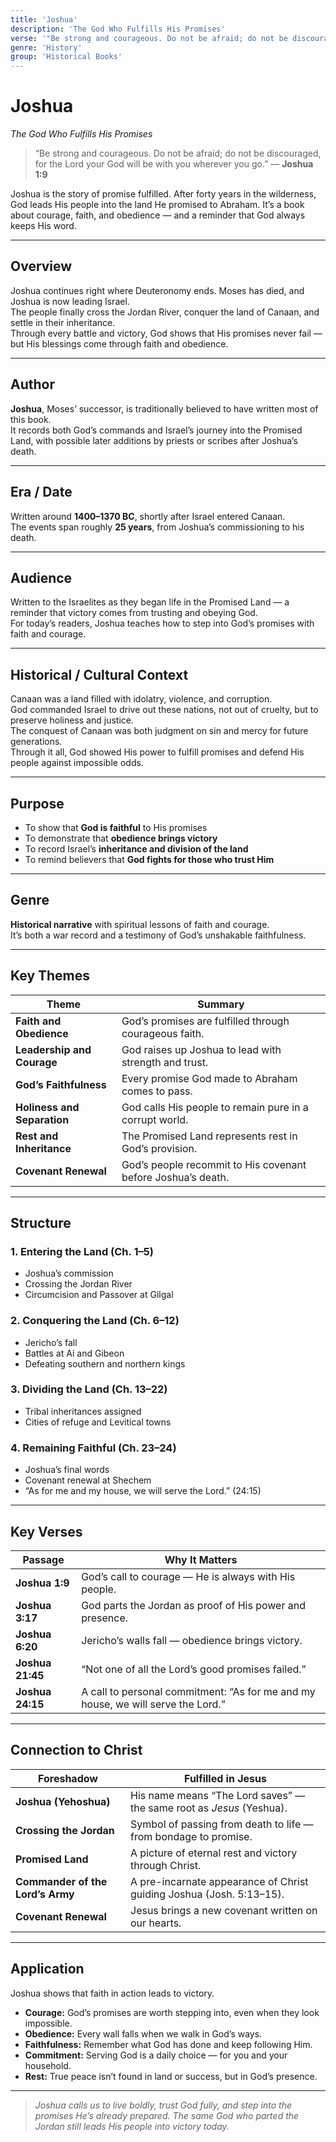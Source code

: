 ```yaml
---
title: 'Joshua'
description: 'The God Who Fulfills His Promises'
verse: '"Be strong and courageous. Do not be afraid; do not be discouraged, for the Lord your God will be with you wherever you go." — Joshua 1:9'
genre: 'History'
group: 'Historical Books'
---
```


# Joshua  
*The God Who Fulfills His Promises*

> “Be strong and courageous. Do not be afraid; do not be discouraged, for the Lord your God will be with you wherever you go.” — **Joshua 1:9**

Joshua is the story of promise fulfilled. After forty years in the wilderness, God leads His people into the land He promised to Abraham. It’s a book about courage, faith, and obedience — and a reminder that God always keeps His word.

---

## Overview  
Joshua continues right where Deuteronomy ends. Moses has died, and Joshua is now leading Israel.  
The people finally cross the Jordan River, conquer the land of Canaan, and settle in their inheritance.  
Through every battle and victory, God shows that His promises never fail — but His blessings come through faith and obedience.

---

## Author  
**Joshua**, Moses’ successor, is traditionally believed to have written most of this book.  
It records both God’s commands and Israel’s journey into the Promised Land, with possible later additions by priests or scribes after Joshua’s death.

---

## Era / Date  
Written around **1400–1370 BC**, shortly after Israel entered Canaan.  
The events span roughly **25 years**, from Joshua’s commissioning to his death.

---

## Audience  
Written to the Israelites as they began life in the Promised Land — a reminder that victory comes from trusting and obeying God.  
For today’s readers, Joshua teaches how to step into God’s promises with faith and courage.

---

## Historical / Cultural Context  
Canaan was a land filled with idolatry, violence, and corruption.  
God commanded Israel to drive out these nations, not out of cruelty, but to preserve holiness and justice.  
The conquest of Canaan was both judgment on sin and mercy for future generations.  
Through it all, God showed His power to fulfill promises and defend His people against impossible odds.

---

## Purpose  
- To show that **God is faithful** to His promises  
- To demonstrate that **obedience brings victory**  
- To record Israel’s **inheritance and division of the land**  
- To remind believers that **God fights for those who trust Him**

---

## Genre  
**Historical narrative** with spiritual lessons of faith and courage.  
It’s both a war record and a testimony of God’s unshakable faithfulness.

---

## Key Themes  

| Theme | Summary |
|-------|----------|
| **Faith and Obedience** | God’s promises are fulfilled through courageous faith. |
| **Leadership and Courage** | God raises up Joshua to lead with strength and trust. |
| **God’s Faithfulness** | Every promise God made to Abraham comes to pass. |
| **Holiness and Separation** | God calls His people to remain pure in a corrupt world. |
| **Rest and Inheritance** | The Promised Land represents rest in God’s provision. |
| **Covenant Renewal** | God’s people recommit to His covenant before Joshua’s death. |

---

## Structure  

### 1. Entering the Land (Ch. 1–5)
- Joshua’s commission  
- Crossing the Jordan River  
- Circumcision and Passover at Gilgal  

### 2. Conquering the Land (Ch. 6–12)
- Jericho’s fall  
- Battles at Ai and Gibeon  
- Defeating southern and northern kings  

### 3. Dividing the Land (Ch. 13–22)
- Tribal inheritances assigned  
- Cities of refuge and Levitical towns  

### 4. Remaining Faithful (Ch. 23–24)
- Joshua’s final words  
- Covenant renewal at Shechem  
- “As for me and my house, we will serve the Lord.” (24:15)

---

## Key Verses  

| Passage | Why It Matters |
|----------|----------------|
| **Joshua 1:9** | God’s call to courage — He is always with His people. |
| **Joshua 3:17** | God parts the Jordan as proof of His power and presence. |
| **Joshua 6:20** | Jericho’s walls fall — obedience brings victory. |
| **Joshua 21:45** | “Not one of all the Lord’s good promises failed.” |
| **Joshua 24:15** | A call to personal commitment: “As for me and my house, we will serve the Lord.” |

---

## Connection to Christ  

| Foreshadow | Fulfilled in Jesus |
|-------------|-------------------|
| **Joshua (Yehoshua)** | His name means “The Lord saves” — the same root as *Jesus* (Yeshua). |
| **Crossing the Jordan** | Symbol of passing from death to life — from bondage to promise. |
| **Promised Land** | A picture of eternal rest and victory through Christ. |
| **Commander of the Lord’s Army** | A pre-incarnate appearance of Christ guiding Joshua (Josh. 5:13–15). |
| **Covenant Renewal** | Jesus brings a new covenant written on our hearts. |

---

## Application  
Joshua shows that faith in action leads to victory.  
- **Courage:** God’s promises are worth stepping into, even when they look impossible.  
- **Obedience:** Every wall falls when we walk in God’s ways.  
- **Faithfulness:** Remember what God has done and keep following Him.  
- **Commitment:** Serving God is a daily choice — for you and your household.  
- **Rest:** True peace isn’t found in land or success, but in God’s presence.  

---

> *Joshua calls us to live boldly, trust God fully, and step into the promises He’s already prepared. The same God who parted the Jordan still leads His people into victory today.*
